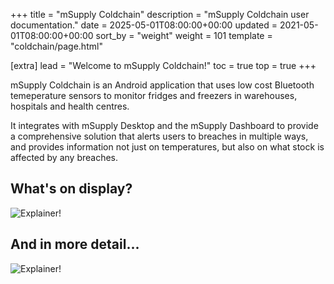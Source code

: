 +++
title = "mSupply Coldchain"
description = "mSupply Coldchain user documentation."
date = 2025-05-01T08:00:00+00:00
updated = 2021-05-01T08:00:00+00:00
sort_by = "weight"
weight = 101
template = "coldchain/page.html"

[extra]
lead = "Welcome to mSupply Coldchain!"
toc = true
top = true
+++

mSupply Coldchain is an Android application that uses low cost Bluetooth temeperature sensors to monitor fridges and freezers in warehouses, hospitals and health centres.

It integrates with mSupply Desktop and the mSupply Dashboard to provide a comprehensive solution that alerts users to breaches in multiple ways, and provides information not just on temperatures, but also on what stock is affected by any breaches.

## What's on display?

![Explainer!](/coldchain/images/coldchain_frontpage_basic.png)

## And in more detail...
![Explainer!](/coldchain/images/coldchain_frontpage_advanced.png)
